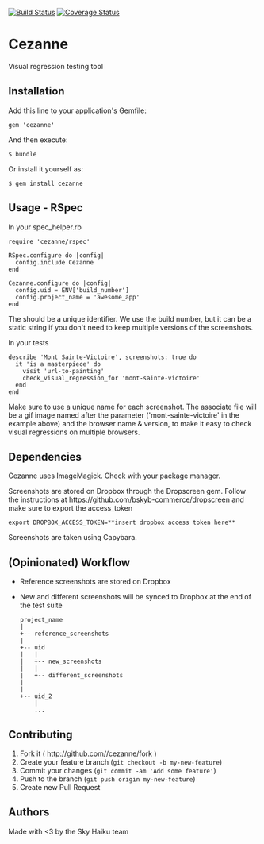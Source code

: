 [![Build Status](https://travis-ci.org/BSkyB/cezanne.svg?branch=master)](https://travis-ci.org/BSkyB/cezanne)
[![Coverage Status](https://coveralls.io/repos/BSkyB/cezanne/badge.svg?branch=master)](https://coveralls.io/r/BSkyB/cezanne?branch=master)

# Cezanne

Visual regression testing tool

## Installation

Add this line to your application's Gemfile:

    gem 'cezanne'

And then execute:

    $ bundle

Or install it yourself as:

    $ gem install cezanne

## Usage - RSpec

In your spec_helper.rb
    
    require 'cezanne/rspec'
    
    RSpec.configure do |config|
      config.include Cezanne
    end

    Cezanne.configure do |config|
      config.uid = ENV['build_number']
      config.project_name = 'awesome_app'
    end

The should be a unique identifier. We use the build number, but it can be a static string if you don't need
to keep multiple versions of the screenshots.

In your tests

    
    describe 'Mont Sainte-Victoire', screenshots: true do
      it 'is a masterpiece' do
        visit 'url-to-painting'
        check_visual_regression_for 'mont-sainte-victoire'
      end
    end

Make sure to use a unique name for each screenshot. 
The associate file will be a gif image named after the parameter ('mont-sainte-victoire' in the example above)
and the browser name & version, to make it easy to check visual regressions on multiple browsers.

## Dependencies

Cezanne uses ImageMagick. Check with your package manager.

Screenshots are stored on Dropbox through the Dropscreen gem. Follow the instructions at https://github.com/bskyb-commerce/dropscreen and make sure to export the access_token

    export DROPBOX_ACCESS_TOKEN=**insert dropbox access token here**

Screenshots are taken using Capybara.

## (Opinionated) Workflow

* Reference screenshots are stored on Dropbox
* New and different screenshots will be synced to Dropbox at the end of the test suite 


    ```
    project_name
    |
    +-- reference_screenshots
    |
    +-- uid
    |   |
    |   +-- new_screenshots
    |   |
    |   +-- different_screenshots
    |
    |
    +-- uid_2
        |
        ...
    ```

## Contributing

1. Fork it ( http://github.com/<my-github-username>/cezanne/fork )
2. Create your feature branch (`git checkout -b my-new-feature`)
3. Commit your changes (`git commit -am 'Add some feature'`)
4. Push to the branch (`git push origin my-new-feature`)
5. Create new Pull Request

## Authors

Made with <3 by the Sky Haiku team
